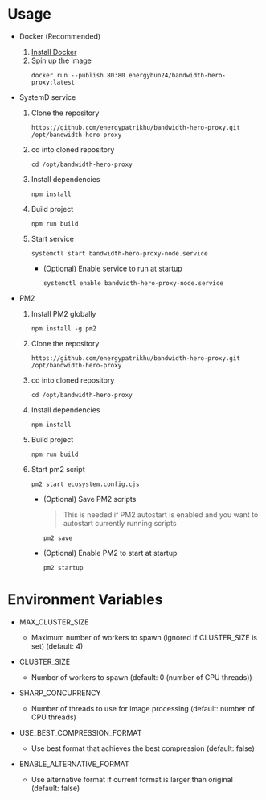 # Usage

- Docker (Recommended)
  1. [Install Docker](https://docs.docker.com/engine/install/)
  2. Spin up the image
     ```
     docker run --publish 80:80 energyhun24/bandwidth-hero-proxy:latest
     ```

- SystemD service
  1. Clone the repository
     ```
     https://github.com/energypatrikhu/bandwidth-hero-proxy.git /opt/bandwidth-hero-proxy
     ```
  2. cd into cloned repository
     ```
     cd /opt/bandwidth-hero-proxy
     ```
  3. Install dependencies
     ```
     npm install
     ```
  4. Build project
     ```
     npm run build
     ```
  5. Start service
     ```
     systemctl start bandwidth-hero-proxy-node.service
     ```
      - (Optional) Enable service to run at startup
         ```
         systemctl enable bandwidth-hero-proxy-node.service
         ```

- PM2
  1. Install PM2 globally
     ```
     npm install -g pm2
     ```
  2. Clone the repository
     ```
     https://github.com/energypatrikhu/bandwidth-hero-proxy.git /opt/bandwidth-hero-proxy
     ```
  3. cd into cloned repository
     ```
     cd /opt/bandwidth-hero-proxy
     ```
  4. Install dependencies
     ```
     npm install
     ```
  5. Build project
     ```
     npm run build
     ```
  6. Start pm2 script
     ```
     pm2 start ecosystem.config.cjs
     ```
     - (Optional) Save PM2 scripts
         > This is needed if PM2 autostart is enabled and you want to autostart currently running scripts
         ```
         pm2 save
         ```
     - (Optional) Enable PM2 to start at startup
         ```
         pm2 startup
         ```

# Environment Variables

- MAX_CLUSTER_SIZE
  - Maximum number of workers to spawn (ignored if CLUSTER_SIZE is set) (default: 4)

- CLUSTER_SIZE
  - Number of workers to spawn (default: 0 (number of CPU threads))

- SHARP_CONCURRENCY
  - Number of threads to use for image processing (default: number of CPU threads)

- USE_BEST_COMPRESSION_FORMAT
  - Use best format that achieves the best compression (default: false)

- ENABLE_ALTERNATIVE_FORMAT
  - Use alternative format if current format is larger than original (default: false)